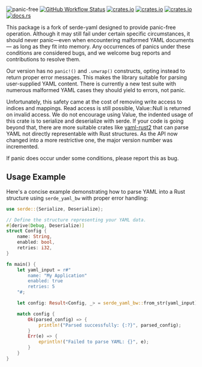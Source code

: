 ![panic-free](https://img.shields.io/badge/panic--free-✔️-brightgreen)
[![GitHub Workflow Status](https://img.shields.io/github/actions/workflow/status/bourumir-wyngs/serde-yaml-bw/rust.yml)](https://github.com/bourumir-wyngs/serde-yaml-bw/actions)
[![crates.io](https://img.shields.io/crates/v/serde_yaml_bw.svg)](https://crates.io/crates/serde_yaml_bw)
[![crates.io](https://img.shields.io/crates/l/serde_yaml_bw.svg)](https://crates.io/crates/serde_yaml_bw)
[![crates.io](https://img.shields.io/crates/d/serde_yaml_bw.svg)](https://crates.io/crates/serde_yaml_bw)
[![docs.rs](https://docs.rs/serde_yaml_bw/badge.svg)](https://docs.rs/serde_yaml_bw)

This package is a fork of serde-yaml designed to provide panic-free operation. Although it may still fail under certain specific circumstances, it should never panic—even when encountering malformed YAML documents — as long as they fit into memory. Any occurrences of panics under these conditions are considered bugs, and we welcome bug reports and contributions to resolve them.

Our version has no `panic!()` and `.unwrap()` constructs, opting instead to return proper error messages. 
This makes the library suitable for parsing user-supplied YAML content. There is currently a new test suite 
with numerous malformed YAML cases they should yield to errors, not panic. 

Unfortunately, this safety came at the cost of removing write access to indices and mappings. Read access is still 
possible, Value::Null is returned on invalid access. We do not encourage using Value, the indented usage of this
crate is to serialize and deserialize with serde. If your code is going beyond that, there are more suitable
crates like [yaml-rust2]([https://crates.io/crates/yaml-rust2) that can parse YAML not directly representable
with Rust structures. As the API now changed into a more restrictive one, the major version number was incremented.

If panic does occur under some conditions, please report this as bug. 

## Usage Example

Here's a concise example demonstrating how to parse YAML into a Rust structure using `serde_yaml_bw` with proper error handling:

```rust
use serde::{Serialize, Deserialize};

// Define the structure representing your YAML data.
#[derive(Debug, Deserialize)]
struct Config {
    name: String,
    enabled: bool,
    retries: i32,
}

fn main() {
    let yaml_input = r#"
        name: "My Application"
        enabled: true
        retries: 5
    "#;

    let config: Result<Config, _> = serde_yaml_bw::from_str(yaml_input);

    match config {
        Ok(parsed_config) => {
            println!("Parsed successfully: {:?}", parsed_config);
        }
        Err(e) => {
            eprintln!("Failed to parse YAML: {}", e);
        }
    }
}
```




